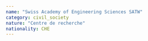 ```yaml
---
name: "Swiss Academy of Engineering Sciences SATW"
category: civil_society
nature: "Centre de recherche"
nationality: CHE
---
```

    